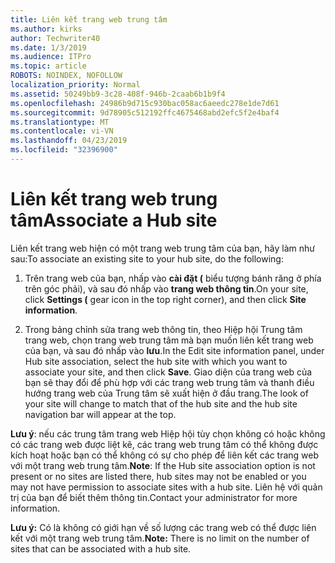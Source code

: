 ```yaml
---
title: Liên kết trang web trung tâm
ms.author: kirks
author: Techwriter40
ms.date: 1/3/2019
ms.audience: ITPro
ms.topic: article
ROBOTS: NOINDEX, NOFOLLOW
localization_priority: Normal
ms.assetid: 50249bb9-3c28-408f-946b-2caab6b1b9f4
ms.openlocfilehash: 24986b9d715c930bac058ac6aeedc278e1de7d61
ms.sourcegitcommit: 9d78905c512192ffc4675468abd2efc5f2e4baf4
ms.translationtype: MT
ms.contentlocale: vi-VN
ms.lasthandoff: 04/23/2019
ms.locfileid: "32396900"
---
```

# <a name="associate-a-hub-site"></a><span data-ttu-id="4f6d6-102">Liên kết trang web trung tâm</span><span class="sxs-lookup"><span data-stu-id="4f6d6-102">Associate a Hub site</span></span>

<span data-ttu-id="4f6d6-103">Liên kết trang web hiện có một trang web trung tâm của bạn, hãy làm như sau:</span><span class="sxs-lookup"><span data-stu-id="4f6d6-103">To associate an existing site to your hub site, do the following:</span></span>
  
1. <span data-ttu-id="4f6d6-104">Trên trang web của bạn, nhấp vào **cài đặt (** biểu tượng bánh răng ở phía trên góc phải), và sau đó nhấp vào **trang web thông tin**.</span><span class="sxs-lookup"><span data-stu-id="4f6d6-104">On your site, click **Settings (** gear icon in the top right corner), and then click **Site information**.</span></span> 
    
2. <span data-ttu-id="4f6d6-105">Trong bảng chỉnh sửa trang web thông tin, theo Hiệp hội Trung tâm trang web, chọn trang web trung tâm mà bạn muốn liên kết trang web của bạn, và sau đó nhấp vào **lưu**.</span><span class="sxs-lookup"><span data-stu-id="4f6d6-105">In the Edit site information panel, under Hub site association, select the hub site with which you want to associate your site, and then click **Save**.</span></span> <span data-ttu-id="4f6d6-106">Giao diện của trang web của bạn sẽ thay đổi để phù hợp với các trang web trung tâm và thanh điều hướng trang web của Trung tâm sẽ xuất hiện ở đầu trang.</span><span class="sxs-lookup"><span data-stu-id="4f6d6-106">The look of your site will change to match that of the hub site and the hub site navigation bar will appear at the top.</span></span> 
    
 <span data-ttu-id="4f6d6-107">**Lưu ý**: nếu các trung tâm trang web Hiệp hội tùy chọn không có hoặc không có các trang web được liệt kê, các trang web trung tâm có thể không được kích hoạt hoặc bạn có thể không có sự cho phép để liên kết các trang web với một trang web trung tâm.</span><span class="sxs-lookup"><span data-stu-id="4f6d6-107">**Note**: If the Hub site association option is not present or no sites are listed there, hub sites may not be enabled or you may not have permission to associate sites with a hub site.</span></span> <span data-ttu-id="4f6d6-108">Liên hệ với quản trị của bạn để biết thêm thông tin.</span><span class="sxs-lookup"><span data-stu-id="4f6d6-108">Contact your administrator for more information.</span></span> 
  
 <span data-ttu-id="4f6d6-109">**Lưu ý:** Có là không có giới hạn về số lượng các trang web có thể được liên kết với một trang web trung tâm.</span><span class="sxs-lookup"><span data-stu-id="4f6d6-109">**Note:** There is no limit on the number of sites that can be associated with a hub site.</span></span> 
  

